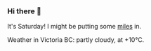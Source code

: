 ### Hi there :wave:

It's Saturday! I might be putting some [miles](https://www.strava.com/athletes/889963) in.

Weather in Victoria BC: partly cloudy, at +10°C.
